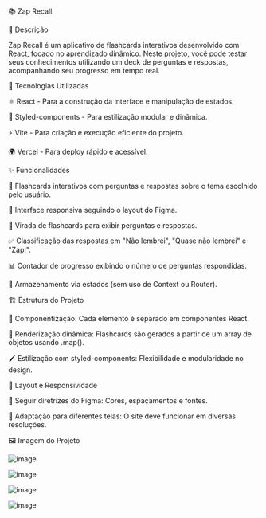 📚 Zap Recall

📖 Descrição

Zap Recall é um aplicativo de flashcards interativos desenvolvido com React, focado no aprendizado dinâmico. Neste projeto, você pode testar seus conhecimentos utilizando um deck de perguntas e respostas, acompanhando seu progresso em tempo real.

🚀 Tecnologias Utilizadas

⚛️ React - Para a construção da interface e manipulação de estados.

🎨 Styled-components - Para estilização modular e dinâmica.

⚡ Vite - Para criação e execução eficiente do projeto.

🌍 Vercel - Para deploy rápido e acessível.

✨ Funcionalidades

📌 Flashcards interativos com perguntas e respostas sobre o tema escolhido pelo usuário.

📱 Interface responsiva seguindo o layout do Figma.

🔄 Virada de flashcards para exibir perguntas e respostas.

✅ Classificação das respostas em "Não lembrei", "Quase não lembrei" e "Zap!".

📊 Contador de progresso exibindo o número de perguntas respondidas.

🎯 Armazenamento via estados (sem uso de Context ou Router).

🏗️ Estrutura do Projeto

📂 Componentização: Cada elemento é separado em componentes React.

🔄 Renderização dinâmica: Flashcards são gerados a partir de um array de objetos usando .map().

🖌️ Estilização com styled-components: Flexibilidade e modularidade no design.

🎨 Layout e Responsividade

📏 Seguir diretrizes do Figma: Cores, espaçamentos e fontes.

📱 Adaptação para diferentes telas: O site deve funcionar em diversas resoluções.

🖼️ Imagem do Projeto


![image](https://github.com/user-attachments/assets/9bec9b00-96cc-430b-bf9d-6099da4ed59e)

![image](https://github.com/user-attachments/assets/8c9b53d0-034e-43a3-8875-b13cfaefadf2)

![image](https://github.com/user-attachments/assets/46d56cee-cac0-48d6-9050-b5e62e5d4336)

![image](https://github.com/user-attachments/assets/1e9a116a-2796-43dd-afbc-0a307c2fb1b1)


